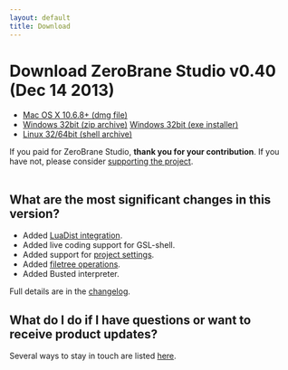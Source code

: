 ```yaml
---
layout: default
title: Download
---
```


# Download ZeroBrane Studio v0.40 (Dec 14 2013)

<ul class="download" id="download-options">
  <li><a class="mac" href="https://download.zerobrane.com/ZeroBraneStudioEduPack-0.40-macos.dmg" onclick="var that=this;_gaq.push(['_trackEvent','Download-macos','ZeroBraneStudioEduPack-0.40-macos.dmg',this.href]);setTimeout(function(){location.href=that.href;},200);return false;">
    Mac OS X 10.6.8+ (dmg file)</a></li>
  <li><a class="winzip" href="https://download.zerobrane.com/ZeroBraneStudioEduPack-0.40-win32.zip" onclick="var that=this;_gaq.push(['_trackEvent','Download-win32','ZeroBraneStudioEduPack-0.40-win32.zip',this.href]);setTimeout(function(){location.href=that.href;},200);return false;">
    Windows 32bit (zip archive)</a>
      <a class="winexe" href="https://download.zerobrane.com/ZeroBraneStudioEduPack-0.40-win32.exe" onclick="var that=this;_gaq.push(['_trackEvent','Download-win32','ZeroBraneStudioEduPack-0.40-win32.exe',this.href]);setTimeout(function(){location.href=that.href;},200);return false;">
    Windows 32bit (exe installer)</a></li>
  <li><a class="linux" href="https://download.zerobrane.com/ZeroBraneStudioEduPack-0.40-linux.sh" onclick="var that=this;_gaq.push(['_trackEvent','Download-linux','ZeroBraneStudioEduPack-0.40-linux.sh',this.href]);setTimeout(function(){location.href=that.href;},200);return false;">
    Linux 32/64bit (shell archive)</a></li>
</ul>

<div class="thank-you" id="thank-you">If you paid for ZeroBrane Studio, <strong>thank you for your contribution</strong>. If you have not, please consider <a href="support.html">supporting the project</a>.</div>

<script>
  if (location.search.indexOf('stripe') > -1) {
    document.getElementById('thank-you').innerHTML = '<strong>Thank you for your contribution!</strong>';
  }
</script>

<div class="separator">&nbsp;</div>

## What are the most significant changes in this version?
- Added [LuaDist integration](http://notebook.kulchenko.com/zerobrane/lua-package-managers-luadist-luarocks-and-integration-with-zerobrane-studio).
- Added live coding support for GSL-shell.
- Added support for [project settings](https://github.com/pkulchenko/ZeroBraneStudio/issues/107#issuecomment-26830619).
- Added [filetree operations](https://github.com/pkulchenko/ZeroBraneStudio/issues/123).
- Added Busted interpreter.

Full details are in the [changelog](https://github.com/pkulchenko/ZeroBraneStudio/blob/master/CHANGELOG.md).

## What do I do if I have questions or want to receive product updates?

Several ways to stay in touch are listed [here](community.html).
